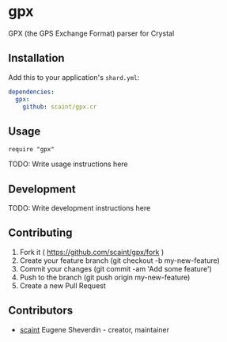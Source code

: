 # gpx

GPX (the GPS Exchange Format) parser for Crystal

## Installation


Add this to your application's `shard.yml`:

```yaml
dependencies:
  gpx:
    github: scaint/gpx.cr
```


## Usage


```crystal
require "gpx"
```


TODO: Write usage instructions here

## Development

TODO: Write development instructions here

## Contributing

1. Fork it ( https://github.com/scaint/gpx/fork )
2. Create your feature branch (git checkout -b my-new-feature)
3. Commit your changes (git commit -am 'Add some feature')
4. Push to the branch (git push origin my-new-feature)
5. Create a new Pull Request

## Contributors

- [scaint](https://github.com/scaint) Eugene Sheverdin - creator, maintainer
